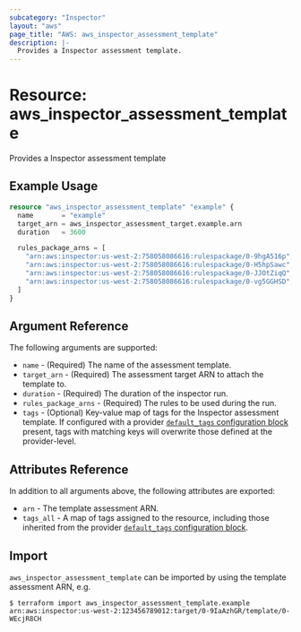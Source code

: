 ```yaml
---
subcategory: "Inspector"
layout: "aws"
page_title: "AWS: aws_inspector_assessment_template"
description: |-
  Provides a Inspector assessment template.
---
```


# Resource: aws_inspector_assessment_template

Provides a Inspector assessment template

## Example Usage

```terraform
resource "aws_inspector_assessment_template" "example" {
  name       = "example"
  target_arn = aws_inspector_assessment_target.example.arn
  duration   = 3600

  rules_package_arns = [
    "arn:aws:inspector:us-west-2:758058086616:rulespackage/0-9hgA516p",
    "arn:aws:inspector:us-west-2:758058086616:rulespackage/0-H5hpSawc",
    "arn:aws:inspector:us-west-2:758058086616:rulespackage/0-JJOtZiqQ",
    "arn:aws:inspector:us-west-2:758058086616:rulespackage/0-vg5GGHSD",
  ]
}
```

## Argument Reference

The following arguments are supported:

* `name` - (Required) The name of the assessment template.
* `target_arn` - (Required) The assessment target ARN to attach the template to.
* `duration` - (Required) The duration of the inspector run.
* `rules_package_arns` - (Required) The rules to be used during the run.
* `tags` - (Optional) Key-value map of tags for the Inspector assessment template. If configured with a provider [`default_tags` configuration block](/docs/providers/aws/index.html#default_tags-configuration-block) present, tags with matching keys will overwrite those defined at the provider-level.

## Attributes Reference

In addition to all arguments above, the following attributes are exported:

* `arn` - The template assessment ARN.
* `tags_all` - A map of tags assigned to the resource, including those inherited from the provider [`default_tags` configuration block](/docs/providers/aws/index.html#default_tags-configuration-block).

## Import

`aws_inspector_assessment_template` can be imported by using the template assessment ARN, e.g.

```
$ terraform import aws_inspector_assessment_template.example arn:aws:inspector:us-west-2:123456789012:target/0-9IaAzhGR/template/0-WEcjR8CH
```
